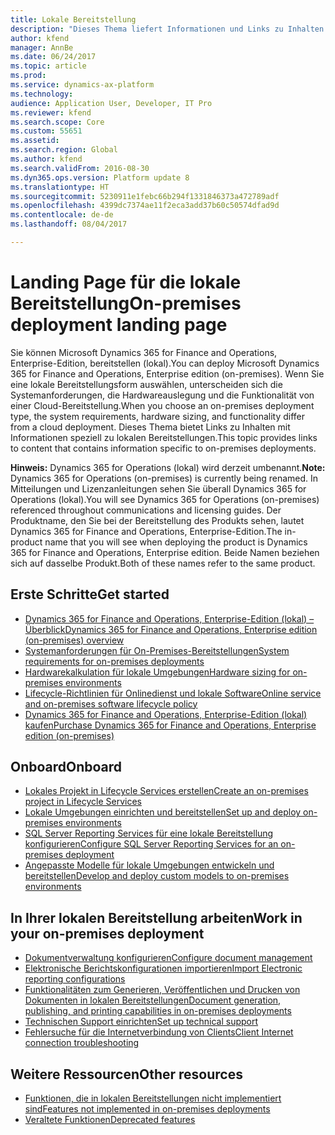```yaml
---
title: Lokale Bereitstellung
description: "Dieses Thema liefert Informationen und Links zu Inhalten über lokale Bereitstellungen."
author: kfend
manager: AnnBe
ms.date: 06/24/2017
ms.topic: article
ms.prod: 
ms.service: dynamics-ax-platform
ms.technology: 
audience: Application User, Developer, IT Pro
ms.reviewer: kfend
ms.search.scope: Core
ms.custom: 55651
ms.assetid: 
ms.search.region: Global
ms.author: kfend
ms.search.validFrom: 2016-08-30
ms.dyn365.ops.version: Platform update 8
ms.translationtype: HT
ms.sourcegitcommit: 5230911e1febc66b294f1331846373a472789adf
ms.openlocfilehash: 4399dc7374ae11f2eca3add37b60c50574dfad9d
ms.contentlocale: de-de
ms.lasthandoff: 08/04/2017

---
```

# <a name="on-premises-deployment-landing-page"></a><span data-ttu-id="de6bb-103">Landing Page für die lokale Bereitstellung</span><span class="sxs-lookup"><span data-stu-id="de6bb-103">On-premises deployment landing page</span></span>

<span data-ttu-id="de6bb-104">Sie können Microsoft Dynamics 365 for Finance and Operations, Enterprise-Edition, bereitstellen (lokal).</span><span class="sxs-lookup"><span data-stu-id="de6bb-104">You can deploy Microsoft Dynamics 365 for Finance and Operations, Enterprise edition (on-premises).</span></span> <span data-ttu-id="de6bb-105">Wenn Sie eine lokale Bereitstellungsform auswählen, unterscheiden sich die Systemanforderungen, die Hardwareauslegung und die Funktionalität von einer Cloud-Bereitstellung.</span><span class="sxs-lookup"><span data-stu-id="de6bb-105">When you choose an on-premises deployment type, the system requirements, hardware sizing, and functionality differ from a cloud deployment.</span></span> <span data-ttu-id="de6bb-106">Dieses Thema bietet Links zu Inhalten mit Informationen speziell zu lokalen Bereitstellungen.</span><span class="sxs-lookup"><span data-stu-id="de6bb-106">This topic provides links to content that contains information specific to on-premises deployments.</span></span>

<span data-ttu-id="de6bb-107">**Hinweis:** Dynamics 365 for Operations (lokal) wird derzeit umbenannt.</span><span class="sxs-lookup"><span data-stu-id="de6bb-107">**Note:** Dynamics 365 for Operations (on-premises) is currently being renamed.</span></span> <span data-ttu-id="de6bb-108">In Mitteilungen und Lizenzanleitungen sehen Sie überall Dynamics 365 for Operations (lokal).</span><span class="sxs-lookup"><span data-stu-id="de6bb-108">You will see Dynamics 365 for Operations (on-premises) referenced throughout communications and licensing guides.</span></span> <span data-ttu-id="de6bb-109">Der Produktname, den Sie bei der Bereitstellung des Produkts sehen, lautet Dynamics 365 for Finance and Operations, Enterprise-Edition.</span><span class="sxs-lookup"><span data-stu-id="de6bb-109">The in-product name that you will see when deploying the product is Dynamics 365 for Finance and Operations, Enterprise edition.</span></span> <span data-ttu-id="de6bb-110">Beide Namen beziehen sich auf dasselbe Produkt.</span><span class="sxs-lookup"><span data-stu-id="de6bb-110">Both of these names refer to the same product.</span></span>

## <a name="get-started"></a><span data-ttu-id="de6bb-111">Erste Schritte</span><span class="sxs-lookup"><span data-stu-id="de6bb-111">Get started</span></span>
- [<span data-ttu-id="de6bb-112">Dynamics 365 for Finance and Operations, Enterprise-Edition (lokal) – Überblick</span><span class="sxs-lookup"><span data-stu-id="de6bb-112">Dynamics 365 for Finance and Operations, Enterprise edition (on-premises) overview</span></span>](on-premises-overview.md)
- [<span data-ttu-id="de6bb-113">Systemanforderungen für On-Premises-Bereitstellungen</span><span class="sxs-lookup"><span data-stu-id="de6bb-113">System requirements for on-premises deployments</span></span>](../get-started/system-requirements-on-prem.md)
- [<span data-ttu-id="de6bb-114">Hardwarekalkulation für lokale Umgebungen</span><span class="sxs-lookup"><span data-stu-id="de6bb-114">Hardware sizing for on-premises environments</span></span>](../get-started/hardware-sizing-on-premises-environments.md)
- [<span data-ttu-id="de6bb-115">Lifecycle-Richtlinien für Onlinedienst und lokale Software</span><span class="sxs-lookup"><span data-stu-id="de6bb-115">Online service and on-premises software lifecycle policy</span></span>](../migration-upgrade/versions-update-policy.md)
- [<span data-ttu-id="de6bb-116">Dynamics 365 for Finance and Operations, Enterprise-Edition (lokal) kaufen</span><span class="sxs-lookup"><span data-stu-id="de6bb-116">Purchase Dynamics 365 for Finance and Operations, Enterprise edition (on-premises)</span></span>](../get-started/purchase-on-premises.md)

## <a name="onboard"></a><span data-ttu-id="de6bb-117">Onboard</span><span class="sxs-lookup"><span data-stu-id="de6bb-117">Onboard</span></span>
- [<span data-ttu-id="de6bb-118">Lokales Projekt in Lifecycle Services erstellen</span><span class="sxs-lookup"><span data-stu-id="de6bb-118">Create an on-premises project in Lifecycle Services</span></span>](../lifecycle-services/lbd-create-lcs-on-prem-project.md)
- [<span data-ttu-id="de6bb-119">Lokale Umgebungen einrichten und bereitstellen</span><span class="sxs-lookup"><span data-stu-id="de6bb-119">Set up and deploy on-premises environments</span></span>](setup-deploy-on-premises-environments.md)
- [<span data-ttu-id="de6bb-120">SQL Server Reporting Services für eine lokale Bereitstellung konfigurieren</span><span class="sxs-lookup"><span data-stu-id="de6bb-120">Configure SQL Server Reporting Services for an on-premises deployment</span></span>](../analytics/configure-ssrs-on-premises.md)
- [<span data-ttu-id="de6bb-121">Angepasste Modelle für lokale Umgebungen entwickeln und bereitstellen</span><span class="sxs-lookup"><span data-stu-id="de6bb-121">Develop and deploy custom models to on-premises environments</span></span>](develop-deploy-custom-models-on-premises.md)

## <a name="work-in-your-on-premises-deployment"></a><span data-ttu-id="de6bb-122">In Ihrer lokalen Bereitstellung arbeiten</span><span class="sxs-lookup"><span data-stu-id="de6bb-122">Work in your on-premises deployment</span></span>
- [<span data-ttu-id="de6bb-123">Dokumentverwaltung konfigurieren</span><span class="sxs-lookup"><span data-stu-id="de6bb-123">Configure document management</span></span>](/dynamics365/unified-operations/fin-and-ops/organization-administration/configure-document-management)
- [<span data-ttu-id="de6bb-124">Elektronische Berichtskonfigurationen importieren</span><span class="sxs-lookup"><span data-stu-id="de6bb-124">Import Electronic reporting configurations</span></span>](../analytics/electronic-reporting-import-ger-configurations.md)
- [<span data-ttu-id="de6bb-125">Funktionalitäten zum Generieren, Veröffentlichen und Drucken von Dokumenten in lokalen Bereitstellungen</span><span class="sxs-lookup"><span data-stu-id="de6bb-125">Document generation, publishing, and printing capabilities in on-premises deployments</span></span>](../analytics/printing-capabilities-on-premises.md)
- [<span data-ttu-id="de6bb-126">Technischen Support einrichten</span><span class="sxs-lookup"><span data-stu-id="de6bb-126">Set up technical support</span></span>](../lifecycle-services/support-experience.md)
- [<span data-ttu-id="de6bb-127">Fehlersuche für die Internetverbindung von Clients</span><span class="sxs-lookup"><span data-stu-id="de6bb-127">Client Internet connection troubleshooting</span></span>](../user-interface/client-disconnected.md)

## <a name="other-resources"></a><span data-ttu-id="de6bb-128">Weitere Ressourcen</span><span class="sxs-lookup"><span data-stu-id="de6bb-128">Other resources</span></span>
- [<span data-ttu-id="de6bb-129">Funktionen, die in lokalen Bereitstellungen nicht implementiert sind</span><span class="sxs-lookup"><span data-stu-id="de6bb-129">Features not implemented in on-premises deployments</span></span>](../get-started/features-not-implemented-on-prem.md)
- [<span data-ttu-id="de6bb-130">Veraltete Funktionen</span><span class="sxs-lookup"><span data-stu-id="de6bb-130">Deprecated features</span></span>](../migration-upgrade/deprecated-features.md)
 

